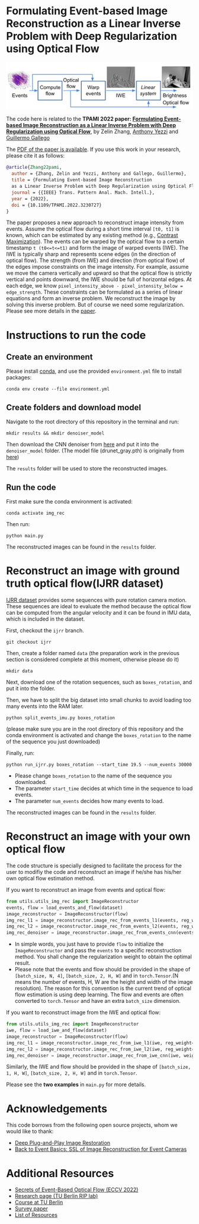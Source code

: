 # Formulating Event-based Image Reconstruction as a Linear Inverse Problem with Deep Regularization using Optical Flow

![image](docs/ImgRecLinInvProb.png)

The code here is related to the **TPAMI 2022 paper: [Formulating Event-based Image Reconstruction as a Linear Inverse Problem with Deep Regularization using Optical Flow](https://doi.org/10.1109/TPAMI.2022.3230727)**, by Zelin Zhang, [Anthony Yezzi](https://scholar.google.ch/citations?user=CZiW6c8AAAAJ) and [Guillermo Gallego](https://sites.google.com/view/guillermogallego)

The [PDF of the paper is available](https://arxiv.org/pdf/2112.06242). If you use this work in your research, please cite it as follows:

```bibtex
@article{Zhang22pami,
  author = {Zhang, Zelin and Yezzi, Anthony and Gallego, Guillermo},  
  title = {Formulating Event-based Image Reconstruction 
  as a Linear Inverse Problem with Deep Regularization using Optical Flow},
  journal = {{IEEE} Trans. Pattern Anal. Mach. Intell.},
  year = {2022},
  doi = {10.1109/TPAMI.2022.3230727}
}
```

The paper proposes a new approach to reconstruct image intensity from events. Assume the optical flow during a short time interval `[t0, t1]` is known, which can be estimated by any existing method (e.g., [Contrast Maximization](https://github.com/tub-rip/event_based_optical_flow)). The events can be warped by the optical flow to a certain timestamp `t (t0<=t<=t1)` and form the image of warped events (IWE). The IWE is typically sharp and represents scene edges (in the direction of optical flow). The strength (from IWE) and direction (from optical flow) of the edges impose constraints on the image intensity. For example, assume we move the camera vertically and upward so that the optical flow is strictly vertical and points downward, the IWE should be full of horizontal edges. At each edge, we know `pixel_intensity_above - pixel_intensity_below = edge_strength`. These constraints can be formulated as a series of linear equations and form an inverse problem. We reconstruct the image by solving this inverse problem. But of course we need some regularization. Please see more details in the [paper](https://arxiv.org/pdf/2112.06242).


# Instructions to run the code

## Create an environment

Please install [conda](https://docs.conda.io/en/latest/miniconda.html#linux-installers), and use the provided `environment.yml` file to install packages:
```
conda env create --file environment.yml
```

## Create folders and download model
Navigate to the root directory of this repository in the terminal and run:
```
mkdir results && mkdir denoiser_model
```
Then download the CNN denoiser from [here](https://drive.google.com/file/d/1oSsLjPPn6lqtzraFZLZGmwP_5KbPfTES/view?usp=sharing) and put it into the `denoiser_model` folder.
(The model file (drunet_gray.pth) is originally from [here](https://github.com/cszn/DPIR/tree/master/model_zoo))

The `results` folder will be used to store the reconstructed images.

## Run the code
First make sure the conda environment is activated:
```
conda activate img_rec
```
Then run:
```
python main.py
```

The reconstructed images can be found in the `results` folder. 

# Reconstruct an image with ground truth optical flow(IJRR dataset)

[IJRR dataset](https://rpg.ifi.uzh.ch/davis_data.html) provides some sequences with pure rotation camera motion. These sequences are ideal to evaluate the method because the optical flow can be computed from the angular velocity and it can be found in IMU data, which is included in the dataset.

First, checkout the `ijrr` branch.
```
git checkout ijrr
```
Then, create a folder named `data` (the preparation work in the previous section is considered complete at this moment, otherwise please do it)
```
mkdir data
```
Next, download one of the rotation sequences, such as `boxes_rotation`, and put it into the folder.

Then, we have to split the big dataset into small chunks to avoid loading too many events into the RAM later.
```
python split_events_imu.py boxes_rotation
```
(please make sure you are in the root directory of this repository and the conda environment is activated and change the `boxes_rotation` to the name of the sequence you just downloaded)

Finally, run:
```
python run_ijrr.py boxes_rotation --start_time 19.5 --num_events 30000
```
* Please change `boxes_rotation` to the name of the sequence you downloaded.
* The parameter `start_time` decides at which time in the sequence to load events.
* The parameter `num_events` decides how many events to load.

The reconstructed images can be found in the `results` folder. 

# Reconstruct an image with your own optical flow

The code structure is specially designed to facilitate the process for the user to modifiy the code and reconstruct an image if he/she has his/her own optical flow estimation method.

If you want to reconstruct an image from events and optical flow:

```python
from utils.utils_img_rec import ImageReconstructor
events, flow = load_events_and_flow(dataset)
image_reconstructor = ImageReconstructor(flow)
img_rec_l1 = image_reconstructor.image_rec_from_events_l1(events, reg_weight=1e-1)
img_rec_l2 = image_reconstructor.image_rec_from_events_l2(events, reg_weight=3e-1)
img_rec_denoiser = image_reconstructor.image_rec_from_events_cnn(events, weight1=2.5, weight2=1.3)
```

* In simple words, you just have to provide `flow` to initialize the `ImageReconstructor` and pass the `events` to a specific reconstruction method. 
You shall change the regularization weight to obtain the optimal result.
* Please note that the events and flow should be provided in the shape of `[batch_size, N, 4]`, `[batch_size, 2, H, W]` and in `torch.Tensor`.(N means the number of events, H, W are the height and width of the image resolution). The reason for this convention is the current trend of optical flow estimation is using deep learning. The flow and events are often converted to `torch.Tensor` and have an extra `batch_size` dimension.

If you want to reconstruct image from the IWE and optical flow:

```python
from utils.utils_img_rec import ImageReconstructor
iwe, flow = load_iwe_and_flow(dataset)
image_reconstructor = ImageReconstructor(flow)
img_rec_l1 = image_reconstructor.image_rec_from_iwe_l1(iwe, reg_weight=1e-1)
img_rec_l2 = image_reconstructor.image_rec_from_iwe_l2(iwe, reg_weight=3e-1)
img_rec_denoiser = image_reconstructor.image_rec_from_iwe_cnn(iwe, weight1=2.5, weight2=1.3)
```
Similarly, the IWE and flow should be provided in the shape of `[batch_size, 1, H, W]`, `[batch_size, 2, H, W]` and in `torch.Tensor`.

Please see the **two examples** in `main.py` for more details.

# Acknowledgements

This code borrows from the following open source projects, whom we would like to thank:

- [Deep Plug-and-Play Image Restoration](https://github.com/cszn/DPIR)
- [Back to Event Basics: SSL of Image Reconstruction for Event Cameras](https://github.com/tudelft/ssl_e2vid)

# Additional Resources

* [Secrets of Event-Based Optical Flow (ECCV 2022)](https://github.com/tub-rip/event_based_optical_flow)
* [Research page (TU Berlin RIP lab)](https://sites.google.com/view/guillermogallego/research/event-based-vision)
* [Course at TU Berlin](https://sites.google.com/view/guillermogallego/teaching/event-based-robot-vision)
* [Survey paper](http://rpg.ifi.uzh.ch/docs/EventVisionSurvey.pdf)
* [List of Resources](https://github.com/uzh-rpg/event-based_vision_resources)

